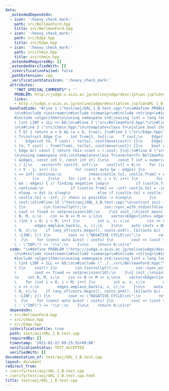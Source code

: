 ```yaml
---
data:
  _extendedDependsOn:
  - icon: ':heavy_check_mark:'
    path: src/BellmanFord.hpp
    title: src/BellmanFord.hpp
  - icon: ':heavy_check_mark:'
    path: src/Edge.hpp
    title: src/Edge.hpp
  - icon: ':heavy_check_mark:'
    path: src/chmin.hpp
    title: src/chmin.hpp
  _extendedRequiredBy: []
  _extendedVerifiedWith: []
  _isVerificationFailed: false
  _pathExtension: cpp
  _verificationStatusIcon: ':heavy_check_mark:'
  attributes:
    '*NOT_SPECIAL_COMMENTS*': ''
    PROBLEM: http://judge.u-aizu.ac.jp/onlinejudge/description.jsp?id=GRL_1_B
    links:
    - http://judge.u-aizu.ac.jp/onlinejudge/description.jsp?id=GRL_1_B
  bundledCode: "#line 1 \"test/aoj/GRL_1_B.test.cpp\"\n\n#define PROBLEM \"http://judge.u-aizu.ac.jp/onlinejudge/description.jsp?id=GRL_1_B\"\
    \n\n#include <iostream>\n#include <iomanip>\n#include <string>\n#include <vector>\n\
    #include <algorithm>\n\nusing namespace std;\nusing lint = long long;\nconstexpr\
    \ lint LINF = 1LL << 60;\n\n#line 2 \"src/BellmanFord.hpp\"\n\n#line 5 \"src/BellmanFord.hpp\"\
    \n\n#line 2 \"src/chmin.hpp\"\n\ntemplate<class T>\ninline bool chmin(T &a, const\
    \ T b) { return a > b && (a = b, true); }\n#line 2 \"src/Edge.hpp\"\n\ntemplate<class\
    \ T>\nstruct Edge {\n    int from{}, to{};\n    T cost;\n    Edge() = default;\n\
    \    Edge(int to, T cost) : to(to), cost(move(cost)) {}\n    Edge(int from, int\
    \ to, T cost) : from(from), to(to), cost(move(cost)) {}\n    bool operator>(const\
    \ Edge &r) const { return this->cost > r.cost; }\n};\n#line 8 \"src/BellmanFord.hpp\"\
    \n\nusing namespace std;\n\ntemplate<class T>\nvector<T> BellmanFord(const vector<Edge<T>>\
    \ &edges, const int V, const int st) {\n\n    const T inf = numeric_limits<T>::max()\
    \ / 2;\n    vector<T> cost(V, inf);\n    cost[st] = 0;\n    for (int i = 0; i\
    \ < V - 1; i++) {\n        for (const auto &e : edges) {\n            if (cost[e.from]\
    \ == inf) continue;\n            chmin(cost[e.to], cost[e.from] + e.cost);\n \
    \       }\n    }\n\n    for (int i = 0; i < V; i++) {\n        for (const auto\
    \ &e : edges) { // finding negative loop\n            if (cost[e.from] == inf)\
    \ continue;\n            if (cost[e.from] == -inf) cost[e.to] = -inf; // src is\
    \ nloop -> dst is nloop\n            else if (cost[e.to] > cost[e.from] + e.cost)\
    \ cost[e.to] = -inf; // chmin is possible -> nloop\n        }\n    }\n\n    return\
    \ cost;\n}\n#line 15 \"test/aoj/GRL_1_B.test.cpp\"\n\nstruct init {\n    init()\
    \ {\n        cin.tie(nullptr);\n        ios::sync_with_stdio(false);\n       \
    \ cout << fixed << setprecision(10);\n    }\n} init_;\n\nint main() {\n\n    int\
    \ N, M, s;\n    cin >> N >> M >> s;\n\n    vector<Edge<lint>> edges;\n    for\
    \ (int i = 0; i < M; i++) {\n        int u, v, c;\n        cin >> u >> v >> c;\n\
    \        edges.emplace_back(u, v, c);\n    }\n\n    auto costs = BellmanFord(edges,\
    \ N, s);\n    if (any_of(costs.begin(), costs.end(), [&](auto &c) { return c <\
    \ -LINF; })) {\n        cout << \"NEGATIVE CYCLE\\n\";\n        return 0;\n  \
    \  }\n    for (const auto &cost : costs) {\n        cout << (cost < LINF ? to_string(cost)\
    \ : \"INF\") << '\\n';\n    }\n\n    return 0;\n}\n"
  code: "\n#define PROBLEM \"http://judge.u-aizu.ac.jp/onlinejudge/description.jsp?id=GRL_1_B\"\
    \n\n#include <iostream>\n#include <iomanip>\n#include <string>\n#include <vector>\n\
    #include <algorithm>\n\nusing namespace std;\nusing lint = long long;\nconstexpr\
    \ lint LINF = 1LL << 60;\n\n#include \"../../src/BellmanFord.hpp\"\n\nstruct init\
    \ {\n    init() {\n        cin.tie(nullptr);\n        ios::sync_with_stdio(false);\n\
    \        cout << fixed << setprecision(10);\n    }\n} init_;\n\nint main() {\n\
    \n    int N, M, s;\n    cin >> N >> M >> s;\n\n    vector<Edge<lint>> edges;\n\
    \    for (int i = 0; i < M; i++) {\n        int u, v, c;\n        cin >> u >>\
    \ v >> c;\n        edges.emplace_back(u, v, c);\n    }\n\n    auto costs = BellmanFord(edges,\
    \ N, s);\n    if (any_of(costs.begin(), costs.end(), [&](auto &c) { return c <\
    \ -LINF; })) {\n        cout << \"NEGATIVE CYCLE\\n\";\n        return 0;\n  \
    \  }\n    for (const auto &cost : costs) {\n        cout << (cost < LINF ? to_string(cost)\
    \ : \"INF\") << '\\n';\n    }\n\n    return 0;\n}\n"
  dependsOn:
  - src/BellmanFord.hpp
  - src/chmin.hpp
  - src/Edge.hpp
  isVerificationFile: true
  path: test/aoj/GRL_1_B.test.cpp
  requiredBy: []
  timestamp: '2021-02-22 09:25:55+09:00'
  verificationStatus: TEST_ACCEPTED
  verifiedWith: []
documentation_of: test/aoj/GRL_1_B.test.cpp
layout: document
redirect_from:
- /verify/test/aoj/GRL_1_B.test.cpp
- /verify/test/aoj/GRL_1_B.test.cpp.html
title: test/aoj/GRL_1_B.test.cpp
---
```

